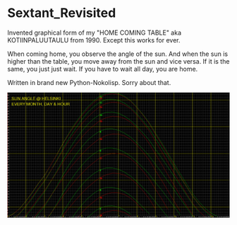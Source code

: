 # Sextant_Revisited
Invented graphical form of my "HOME COMING TABLE" aka KOTIINPALUUTAULU from 1990. Except this works for ever.

When coming home, you observe the angle of the sun. And when the sun is higher than the table, you
move away from the sun and vice versa. If it is the same, you just just wait. If you have to wait all day,
you are home. 

Written in brand new Python-Nokolisp. Sorry about that.


<img src=KUVA.PNG>
